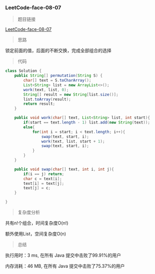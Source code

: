 ### LeetCode-face-08-07

> 题目链接

[LeetCode-face-08-07](https://leetcode-cn.com/problems/permutation-i-lcci/)

> 思路

锁定前面的值，后面的不断交换，完成全部组合的选择

> 代码

```java
class Solution {
    public String[] permutation(String S) {
        char[] text = S.toCharArray();
        List<String> list = new ArrayList<>();
        work(text, list, 0);
        String[] result = new String[list.size()];
        list.toArray(result);
        return result;
    }

    public void work(char[] text, List<String> list, int start){
        if(start == text.length - 1) list.add(new String(text));
        else{
            for(int i = start; i < text.length; i++){
                swap(text, start, i);
                work(text, list, start + 1);
                swap(text, start, i);
            }
        }
    }

    public void swap(char[] text, int i, int j){
        if(i == j) return;
        char c = text[i];
        text[i] = text[j];
        text[j] = c;
    }

}
```

> 复杂度分析

共有n!个组合，时间复杂度O(n!) 

额外使用List，空间复杂度O(n)

> 总结

执行用时：3 ms, 在所有 Java 提交中击败了99.91%的用户

内存消耗：46 MB, 在所有 Java 提交中击败了75.37%的用户
